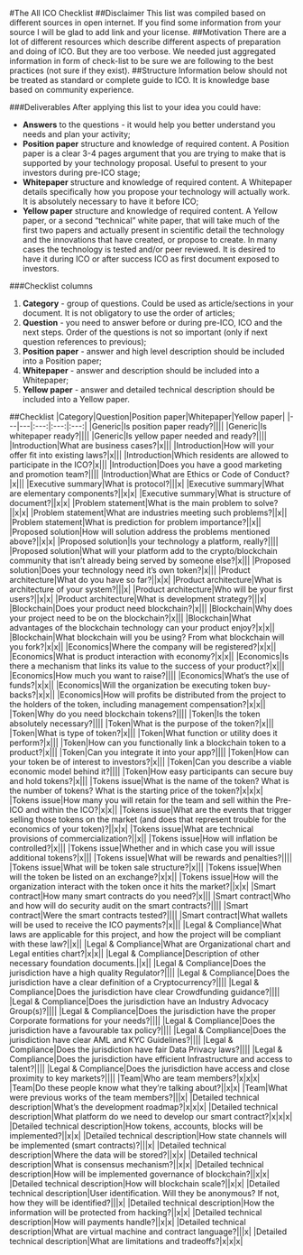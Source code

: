 
#The All ICO Checklist
##Disclaimer
This list was compiled based on different sources in open internet. If you find some information from your source I will be glad to add link and your license.
##Motivation
There are a lot of different resources which describe different aspects of preparation and doing of ICO. But they are too verbose. We needed just aggregated information in form of check-list to be sure we are following to the best practices (not sure if they exist).
##Structure
Information below should not be treated as standard or complete guide to ICO. It is knowledge base based on community experience.

###Deliverables
After applying this list to your idea you could have:
- **Answers** to the questions - it would help you better understand you needs and plan your activity;
- **Position paper** structure and knowledge of required content. A Position paper is a clear 3-4 pages argument that you are trying to make that is supported by your technology proposal. Useful to present to your investors during pre-ICO stage;
- **Whitepaper** structure and knowledge of required content. A Whitepaper details specifically how you propose your technology will actually work. It is absolutely necessary to have it before ICO;
- **Yellow paper** structure and knowledge of required content. A Yellow paper, or a second “technical” white paper, that will take much of the first two papers and actually present in scientific detail the technology and the innovations that have created, or propose to create. In many cases the technology is tested and/or peer reviewed. It is desired to have it during ICO or after success ICO as first document exposed to investors.

###Checklist columns
1. **Category** - group of questions. Could be used as article/sections in your document. It is not obligatory to use the order of articles;
2. **Question** - you need to answer before or during pre-ICO, ICO and the next steps. Order of the questions is not so important (only if next question references to previous);
3. **Position paper** - answer and high level description should be included into a Position paper;
4. **Whitepaper**  - answer and description should be included into a Whitepaper;
5. **Yellow paper** - answer and detailed technical description should be included into a Yellow paper.

##Checklist
|Category|Question|Position paper|Whitepaper|Yellow paper|
|---|---|:---:|:---:|:---:|
|Generic|Is position paper ready?||||
|Generic|Is whitepaper ready?||||
|Generic|Is yellow paper needed and ready?||||
|Introduction|What are business cases?|x|||
|Introduction|How will your offer fit into existing laws?|x|||
|Introduction|Which residents are allowed to participate in the ICO?|x|||
|Introduction|Does you have a good marketing and promotion team?||||
|Introduction|What are Ethics or Code of Conduct?|x|||
|Executive summary|What is protocol?|||x|
|Executive summary|What are elementary components?||x|x|
|Executive summary|What is structure of document?||x|x|
|Problem statement|What is the main problem to solve?||x|x|
|Problem statement|What are industries meeting such problems?||x||
|Problem statement|What is prediction for problem importance?||x||
|Proposed solution|How will solution address the problems mentioned above?||x|x|
|Proposed solution|Is your technology a platform, really?||||
|Proposed solution|What will your platform add to the crypto/blockchain community that isn’t already being served by someone else?|x|||
|Proposed solution|Does your technology need it’s own token?|x|||
|Product architecture|What do you have so far?||x|x|
|Product architecture|What is architecture of your system?|||x|
|Product architecture|Who will be your first users?||x|x|
|Product architecture|What is development strategy?|||x|
|Blockchain|Does your product need blockchain?|x|||
|Blockchain|Why does your project need to be on the blockchain?|x|||
|Blockchain|What advantages of the blockchain technology can your product enjoy?|x|x||
|Blockchain|What blockchain will you be using? From what blockchain will you fork?|x|x||
|Economics|Where the company will be registered?|x|x||
|Economics|What is product interaction with economy?|x|x||
|Economics|Is there a mechanism that links its value to the success of your product?|x|||
|Economics|How much you want to raise?||||
|Economics|What’s the use of funds?|x|x||
|Economics|Will the organization be executing token buy-backs?|x|x||
|Economics|How will profits be distributed from the project to the holders of the token, including management compensation?|x|x||
|Token|Why do you need blockchain tokens?||||
|Token|Is the token absolutely necessary?||||
|Token|What is the purpose of the token?|x|||
|Token|What is type of token?|x|||
|Token|What function or utility does it perform?|x|||
|Token|How can you functionally link a blockchain token to a product?|x|||
|Token|Can you integrate it into your app?||||
|Token|How can your token be of interest to investors?|x|||
|Token|Can you describe a viable economic model behind it?||||
|Token|How easy participants can secure buy and hold tokens?|x|||
|Tokens issue|What is the name of the token? What is the number of tokens? What is the starting price of the token?|x|x|x|
|Tokens issue|How many you will retain for the team and sell within the Pre-ICO and within the ICO?|x|x||
|Tokens issue|What are the events that trigger selling those tokens on the market (and does that represent trouble for the economics of your token)?||x|x|
|Tokens issue|What are technical provisions of commercialization?||x||
|Tokens issue|How will inflation be controlled?|x|||
|Tokens issue|Whether and in which case you will issue additional tokens?|x|||
|Tokens issue|What will be rewards and penalties?||||
|Tokens issue|What will be token sale structure?|x|||
|Tokens issue|When will the token be listed on an exchange?|x|x||
|Tokens issue|How will the organization interact with the token once it hits the market?||x|x|
|Smart contract|How many smart contracts do you need?|x|||
|Smart contract|Who and how will do security audit on the smart contracts?||||
|Smart contract|Were the smart contracts tested?||||
|Smart contract|What wallets will be used to receive the ICO payments?|x|||
|Legal & Compliance|What laws are applicable for this project, and how the project will be compliant with these law?||x||
|Legal & Compliance|What are Organizational chart and Legal entities chart?|x|x||
|Legal & Compliance|Description of other necessary foundation documents.||x||
|Legal & Compliance|Does the jurisdiction have a high quality Regulator?||||
|Legal & Compliance|Does the jurisdiction have a clear definition of a Cryptocurrency?||||
|Legal & Compliance|Does the jurisdiction have clear Crowdfunding guidance?||||
|Legal & Compliance|Does the jurisdiction have an Industry Advocacy Group(s)?||||
|Legal & Compliance|Does the jurisdiction have the proper Corporate formations for your needs?||||
|Legal & Compliance|Does the jurisdiction have a favourable tax policy?||||
|Legal & Compliance|Does the jurisdiction have clear AML and KYC Guidelines?||||
|Legal & Compliance|Does the jurisdiction have fair Data Privacy laws?||||
|Legal & Compliance|Does the jurisdiction have efficient Infrastructure and access to talent?||||
|Legal & Compliance|Does the jurisdiction have access and close proximity to key markets?||||
|Team|Who are team members?|x|x|x|
|Team|Do these people know what they’re talking about?||x|x|
|Team|What were previous works of the team members?|||x|
|Detailed technical description|What’s the development roadmap?|x|x|x|
|Detailed technical description|What platform do we need to develop our smart contract?|x|x|x|
|Detailed technical description|How tokens, accounts, blocks will be implemented?||x|x|
|Detailed technical description|How state channels will be implemented (smart contracts)?|||x|
|Detailed technical description|Where the data will be stored?||x|x|
|Detailed technical description|What is consensus mechanism?||x|x|
|Detailed technical description|How will be implemented governance of blockchain?||x|x|
|Detailed technical description|How will blockchain scale?||x|x|
|Detailed technical description|User identification. Will they be anonymous? If not, how they will be identified?|||x|
|Detailed technical description|How the information will be protected from hacking?||x|x|
|Detailed technical description|How will payments handle?||x|x|
|Detailed technical description|What are virtual machine and contract language?|||x|
|Detailed technical description|What are limitations and tradeoffs?|x|x|x|
